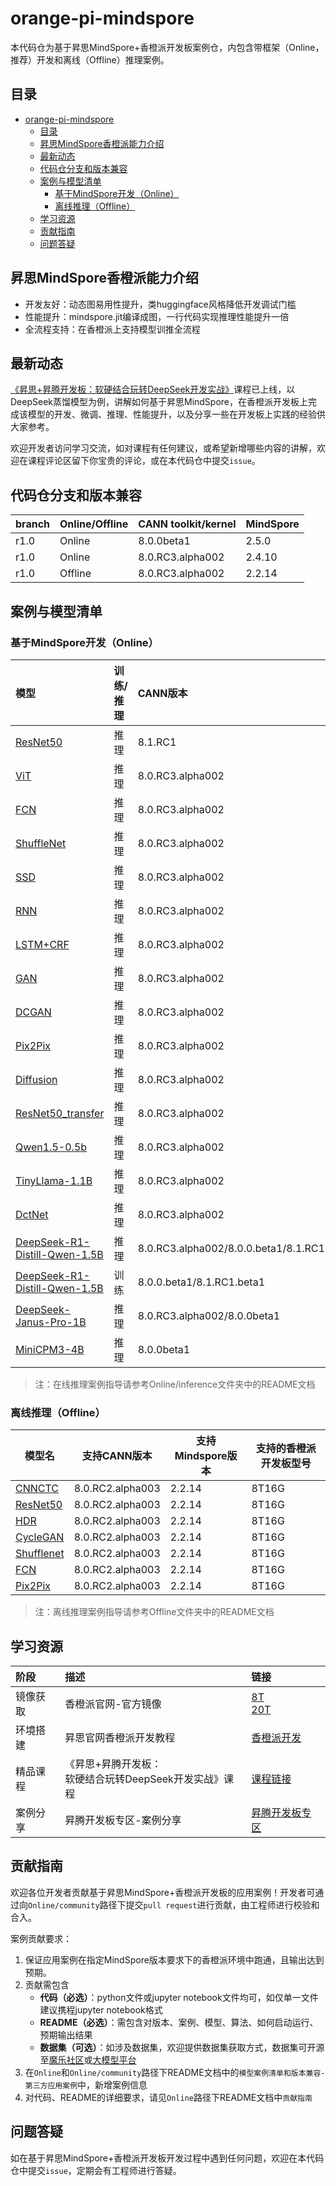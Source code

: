 # orange-pi-mindspore

本代码仓为基于昇思MindSpore+香橙派开发板案例仓，内包含带框架（Online，推荐）开发和离线（Offline）推理案例。

## 目录

- [orange-pi-mindspore](#orange-pi-mindspore)
  - [目录](#目录)
  - [昇思MindSpore香橙派能力介绍](#昇思mindspore香橙派能力介绍)
  - [最新动态](#最新动态)
  - [代码仓分支和版本兼容](#代码仓分支和版本兼容)
  - [案例与模型清单](#案例与模型清单)
    - [基于MindSpore开发（Online）](#基于mindspore开发online)
    - [离线推理（Offline）](#离线推理offline)
  - [学习资源](#学习资源)
  - [贡献指南](#贡献指南)
  - [问题答疑](#问题答疑)
## 昇思MindSpore香橙派能力介绍

- 开发友好：动态图易用性提升，类huggingface风格降低开发调试门槛
- 性能提升：mindspore.jit编译成图，一行代码实现推理性能提升一倍
- 全流程支持：在香橙派上支持模型训推全流程

## 最新动态

[《昇思+昇腾开发板：软硬结合玩转DeepSeek开发实战》](https://www.hiascend.com/developer/courses/detail/1925362775376744449)课程已上线，以DeepSeek蒸馏模型为例，讲解如何基于昇思MindSpore，在香橙派开发板上完成该模型的开发、微调、推理、性能提升，以及分享一些在开发板上实践的经验供大家参考。

欢迎开发者访问学习交流，如对课程有任何建议，或希望新增哪些内容的讲解，欢迎在课程评论区留下你宝贵的评论，或在本代码仓中提交`issue`。


## 代码仓分支和版本兼容

| branch | Online/Offline | CANN toolkit/kernel | MindSpore |
| :----- |:----- |:----- |:----- |
| r1.0 | Online | 8.0.0beta1 | 2.5.0 |
| r1.0 | Online | 8.0.RC3.alpha002 | 2.4.10 |
| r1.0 | Offline | 8.0.RC3.alpha002 | 2.2.14 |

## 案例与模型清单
### 基于MindSpore开发（Online）
| 模型 | 训练/推理 | CANN版本 | Mindspore版本 | 香橙派开发板型号 |
| :----- |:----- |:----- |:-----|:-----|
| [ResNet50](https://github.com/mindspore-courses/orange-pi-mindspore/tree/master/Online/inference/02-ResNet50) | 推理 | 8.1.RC1  | 2.6.0| 8T8G |
|[ViT](https://github.com/mindspore-courses/orange-pi-mindspore/tree/master/Online/inference/03-ViT)| 推理 | 8.0.RC3.alpha002  | 2.4.10| 8T16G |
|[FCN](https://github.com/mindspore-courses/orange-pi-mindspore/tree/master/Online/inference/04-FCN)| 推理 | 8.0.RC3.alpha002  | 2.4.10| 8T16G |
|[ShuffleNet](https://github.com/mindspore-courses/orange-pi-mindspore/tree/master/Online/inference/05-ShuffleNet)| 推理 | 8.0.RC3.alpha002  | 2.4.10| 8T16G |
|[SSD](https://github.com/mindspore-courses/orange-pi-mindspore/tree/master/Online/inference/06-SSD)| 推理 | 8.0.RC3.alpha002  | 2.4.10| 8T16G |
|[RNN](https://github.com/mindspore-courses/orange-pi-mindspore/tree/master/Online/inference/07-RNN)| 推理 | 8.0.RC3.alpha002  | 2.4.10| 8T16G |
|[LSTM+CRF](https://github.com/mindspore-courses/orange-pi-mindspore/tree/master/Online/inference/08-LSTM%2BCRF)| 推理 | 8.0.RC3.alpha002  | 2.4.10| 8T16G |
|[GAN](https://github.com/mindspore-courses/orange-pi-mindspore/tree/master/Online/inference/09-GAN)| 推理 | 8.0.RC3.alpha002  | 2.4.10| 8T16G |
|[DCGAN](https://github.com/mindspore-courses/orange-pi-mindspore/tree/master/Online/inference/10-DCGAN)|  推理 |8.0.RC3.alpha002  | 2.4.10| 8T16G |
|[Pix2Pix](https://github.com/mindspore-courses/orange-pi-mindspore/tree/master/Online/inference/11-Pix2Pix)|  推理 | 8.0.RC3.alpha002  | 2.4.10| 8T16G |
|[Diffusion](https://github.com/mindspore-courses/orange-pi-mindspore/tree/master/Online/inference/12-Diffusion)|  推理 | 8.0.RC3.alpha002  | 2.4.10| 8T16G |
|[ResNet50_transfer](https://github.com/mindspore-courses/orange-pi-mindspore/tree/master/Online/inference/13-ResNet50_transfer)|  推理 | 8.0.RC3.alpha002  | 2.4.10| 8T16G |
|[Qwen1.5-0.5b](https://github.com/mindspore-courses/orange-pi-mindspore/tree/master/Online/inference/14-qwen1.5-0.5b)| 推理 | 8.0.RC3.alpha002  | 2.4.10| 8T16G |
|[TinyLlama-1.1B](https://github.com/mindspore-courses/orange-pi-mindspore/tree/master/Online/inference/15-tinyllama)| 推理 | 8.0.RC3.alpha002  | 2.4.10| 8T16G |
|[DctNet](https://github.com/mindspore-courses/orange-pi-mindspore/tree/master/Online/inference/16-DctNet)  | 推理 | 8.0.RC3.alpha002  | 2.4.10| 8T16G |
|[DeepSeek-R1-Distill-Qwen-1.5B](https://github.com/mindspore-courses/orange-pi-mindspore/tree/master/Online/inference/17-DeepSeek-R1-Distill-Qwen-1.5B)  | 推理 | 8.0.RC3.alpha002/8.0.0.beta1/8.1.RC1.beta1  | 2.4.10/2.5.0/2.6.0| 20T24G |
|[DeepSeek-R1-Distill-Qwen-1.5B](https://github.com/mindspore-courses/orange-pi-mindspore/tree/master/Online/training/01-DeepSeek-R1-Distill-Qwen-1.5B)  | 训练 | 8.0.0.beta1/8.1.RC1.beta1  | 2.5.0/2.6.0 | 20T24G |
|[DeepSeek-Janus-Pro-1B](https://github.com/mindspore-courses/orange-pi-mindspore/tree/master/Online/inference/18-DeepSeek-Janus-Pro-1B)  | 推理 | 8.0.RC3.alpha002/8.0.0beta1 | 2.4.10/2.5.0| 20T24G |
|[MiniCPM3-4B](https://github.com/mindspore-courses/orange-pi-mindspore/tree/master/Online/inference/19-MiniCPM3)  | 推理 | 8.0.0beta1 | 2.5.0| 20T24G |

> 注：在线推理案例指导请参考Online/inference文件夹中的README文档

### 离线推理（Offline）
| 模型名 | 支持CANN版本 | 支持Mindspore版本 | 支持的香橙派开发板型号 |
|  ----  | ---- | ---- | ---- |
| [CNNCTC](https://github.com/mindspore-courses/orange-pi-mindspore/tree/master/Offline/01-CNNCTC) | 8.0.RC2.alpha003  | 2.2.14| 8T16G |
|[ResNet50](https://github.com/mindspore-courses/orange-pi-mindspore/tree/master/Offline/02-ResNet50)| 8.0.RC2.alpha003  | 2.2.14| 8T16G |
|[HDR](https://github.com/mindspore-courses/orange-pi-mindspore/tree/master/Offline/03-HDR)| 8.0.RC2.alpha003  | 2.2.14| 8T16G |
|[CycleGAN](https://github.com/mindspore-courses/orange-pi-mindspore/tree/master/Offline/04-CycleGAN)| 8.0.RC2.alpha003  | 2.2.14| 8T16G |
|[Shufflenet](https://github.com/mindspore-courses/orange-pi-mindspore/tree/master/Offline/05-Shufflenet)|8.0.RC2.alpha003  | 2.2.14| 8T16G |
|[FCN](https://github.com/mindspore-courses/orange-pi-mindspore/tree/master/Offline/06-FCN)|8.0.RC2.alpha003  | 2.2.14| 8T16G |
|[Pix2Pix](https://github.com/mindspore-courses/orange-pi-mindspore/tree/master/Offline/07-Pix2Pix)|8.0.RC2.alpha003  | 2.2.14| 8T16G |

> 注：离线推理案例指导请参考Offline文件夹中的README文档

## 学习资源

| 阶段 | 描述 | 链接 |
| :----- |:----- |:----- |
| 镜像获取 | 香橙派官网-官方镜像 | [8T](http://www.orangepi.cn/html/hardWare/computerAndMicrocontrollers/service-and-support/Orange-Pi-AIpro.html)</br>[20T](http://www.orangepi.cn/html/hardWare/computerAndMicrocontrollers/details/Orange-Pi-AIpro(20T).html) |
| 环境搭建 | 昇思官网香橙派开发教程 | [香橙派开发](https://www.mindspore.cn/tutorials/zh-CN/r2.6.0/orange_pi/overview.html) | 
| 精品课程 | 《昇思+昇腾开发板：</br> 软硬结合玩转DeepSeek开发实战》课程  | [课程链接](https://www.hiascend.com/developer/courses/detail/1925362775376744449) | 
| 案例分享 | 昇腾开发板专区-案例分享 | [昇腾开发板专区](https://www.hiascend.com/developer/devboard) | 


## 贡献指南

欢迎各位开发者贡献基于昇思MindSpore+香橙派开发板的应用案例！开发者可通过向`Online/community`路径下提交`pull request`进行贡献，由工程师进行校验和合入。

案例贡献要求：

1. 保证应用案例在指定MindSpore版本要求下的香橙派环境中跑通，且输出达到预期。
2. 贡献需包含
    - **代码（必选）**：python文件或jupyter notebook文件均可，如仅单一文件建议携程jupyter notebook格式
    - **README（必选）**：需包含对版本、案例、模型、算法、如何启动运行、预期输出结果
    - **数据集（可选）**：如涉及数据集，欢迎提供数据集获取方式，数据集可开源至[魔乐社区](https://modelers.cn/)或[大模型平台](https://xihe.mindspore.cn/)
3. 在`Online`和`Online/community`路径下README文档中的`模型案例清单和版本兼容-第三方应用案例`中，新增案例信息
4. 对代码、README的详细要求，请见`Online`路径下README文档中`贡献指南`

## 问题答疑

如在基于昇思MindSpore+香橙派开发板开发过程中遇到任何问题，欢迎在本代码仓中提交`issue`，定期会有工程师进行答疑。
